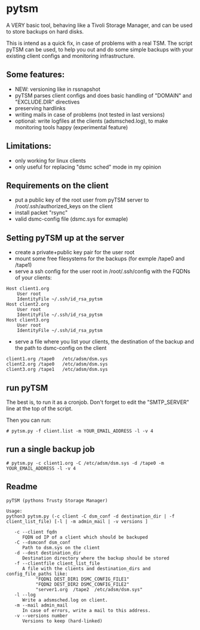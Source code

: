 # pytsm

A VERY basic tool, behaving like a Tivoli Storage Manager, and can be used to store backups on hard disks.

This is intend as a quick fix, in case of problems with a real TSM. The script pyTSM can be used, to help you out and do some simple backups with your existing client configs and monitoring infrastructure.

## Some features:
  - NEW: versioning like in rssnapshot
  - pyTSM parses client configs and does basic handling of "DOMAIN" and "EXCLUDE.DIR" directives
  - preserving hardlinks
  - writing mails in case of problems (not tested in last versions)
  - optional: write logfiles at the clients (adsmsched.log), to make monitoring tools happy (experimental feature)
  
## Limitations:
  - only working for linux clients
  - only useful for replacing "dsmc sched" mode in my opinion
  
## Requirements on the client
  - put a public key of the root user from pyTSM server to /root/.ssh/authorized_keys on the client
  - install packet "rsync"
  - valid dsmc-config file (dsmc.sys for exmaple)
  
## Setting pyTSM up at the server
  - create a private+public key pair for the user root
  - mount some free filesystems for the backups (for exmple /tape0 and /tape1)
  - serve a ssh config for the user root in /root/.ssh/config with the FQDNs of your clients:
```
Host client1.org
    User root
    IdentityFile ~/.ssh/id_rsa_pytsm
Host client2.org
    User root
    IdentityFile ~/.ssh/id_rsa_pytsm
Host client3.org
    User root
    IdentityFile ~/.ssh/id_rsa_pytsm
```
  - serve a file where you list your clients, the destination of the backup and the path to dsmc-config on the client
```
client1.org /tape0   /etc/adsm/dsm.sys
client2.org /tape0   /etc/adsm/dsm.sys
client3.org /tape1   /etc/adsm/dsm.sys
```

## run pyTSM
The best is, to run it as a cronjob. Don't forget to edit the "SMTP_SERVER" line at the top of the script.

Then you can run:

```
# pytsm.py -f client.list -m YOUR_EMAIL_ADDRESS -l -v 4
```

## run a single backup job


```
# pytsm.py -c client1.org -C /etc/adsm/dsm.sys -d /tape0 -m YOUR_EMAIL_ADDRESS -l -v 4
```

## Readme
```
pyTSM (pythons Trusty Storage Manager)

Usage:
python3 pytsm.py (-c client -C dsm_conf -d destination_dir | -f client_list_file) [-l | -m admin_mail | -v versions ]

   -c --client fqdn
      FQDN od IP of a client which should be backuped
   -C --dsmconf dsm_conf
      Path to dsm.sys on the client
   -d --dest destination_dir
      Destination directory where the backup should be stored
   -f --clientfile client_list_file
      A file with the clients and destination_dirs and config_file_paths like:
           "FQDN1 DEST_DIR1 DSMC_CONFIG_FILE1"
           "FQDN2 DEST_DIR2 DSMC_CONFIG_FILE2"
           "server1.org  /tape2  /etc/adsm/dsm.sys"
   -l --log
      Write a adsmsched.log on client.
   -m --mail admin_mail
      In case of errors, write a mail to this address.
   -v --versions number
      Versions to keep (hard-linked)
```
